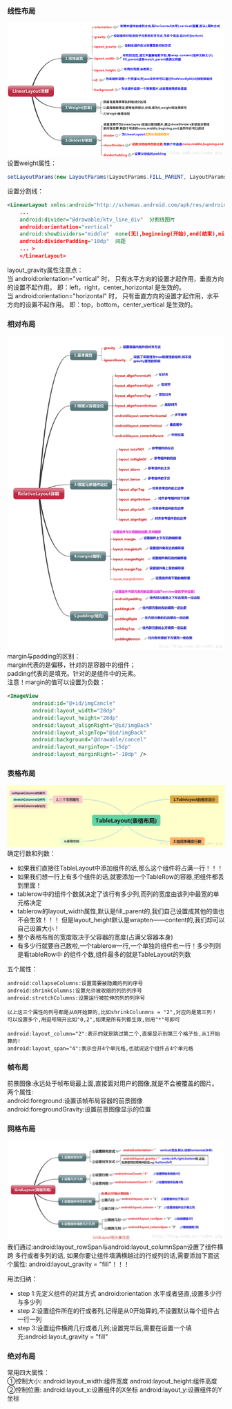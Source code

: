

### 线性布局
![img.png](image/线性布局.png)
设置weight属性：
```java
setLayoutParams(new LayoutParams(LayoutParams.FILL_PARENT, LayoutParams.WRAP_CONTENT, 1)); 
```
设置分割线：
```xml
<LinearLayout xmlns:android="http://schemas.android.com/apk/res/android"  
    ...  
    android:divider="@drawable/ktv_line_div"  分割线图片
    android:orientation="vertical"  
    android:showDividers="middle"  none(无),beginning(开始),end(结束),middle(每两个组件间)
    android:dividerPadding="10dp"  间距
    ... >  
    </LinearLayout>
```
layout_gravity属性注意点：  
当 android:orientation="vertical" 时， 只有水平方向的设置才起作用，垂直方向的设置不起作用。 即：left，right，center_horizontal 是生效的。  
当 android:orientation="horizontal" 时， 只有垂直方向的设置才起作用，水平方向的设置不起作用。 即：top，bottom，center_vertical 是生效的。

### 相对布局
![img_1.png](image/相对布局.png)
margin与padding的区别：  
margin代表的是偏移，针对的是容器中的组件；  
padding代表的是填充。针对的是组件中的元素。  
注意！margin的值可以设置为负数：
```xml
<ImageView  
        android:id="@+id/imgCancle"  
        android:layout_width="28dp"  
        android:layout_height="28dp"  
        android:layout_alignRight="@id/imgBack"  
        android:layout_alignTop="@id/imgBack"  
        android:background="@drawable/cancel"  
        android:layout_marginTop="-15dp"  
        android:layout_marginRight="-10dp" />
```

### 表格布局
![img.png](image/表格布局.png)
确定行数和列数：
- 如果我们直接往TableLayout中添加组件的话,那么这个组件将占满一行！！！
- 如果我们想一行上有多个组件的话,就要添加一个TableRow的容器,把组件都丢到里面！
- tablerow中的组件个数就决定了该行有多少列,而列的宽度由该列中最宽的单元格决定 
- tablerow的layout_width属性,默认是fill_parent的,我们自己设置成其他的值也不会生效！！！ 但是layout_height默认是wrapten——content的,我们却可以自己设置大小！
- 整个表格布局的宽度取决于父容器的宽度(占满父容器本身)
- 有多少行就要自己数啦,一个tablerow一行,一个单独的组件也一行！多少列则是看tableRow中 的组件个数,组件最多的就是TableLayout的列数

五个属性：
```
android:collapseColumns:设置需要被隐藏的列的序号
android:shrinkColumns:设置允许被收缩的列的列序号
android:stretchColumns:设置运行被拉伸的列的列序号

以上这三个属性的列号都是从0开始算的,比如shrinkColunmns = "2",对应的是第三列！
可以设置多个,用逗号隔开比如"0,2",如果是所有列都生效,则用"*"号即可

android:layout_column="2":表示的就是跳过第二个,直接显示到第三个格子处,从1开始算的!
android:layout_span="4":表示合并4个单元格,也就说这个组件占4个单元格
```

### 帧布局
前景图像:永远处于帧布局最上面,直接面对用户的图像,就是不会被覆盖的图片。  
两个属性:  
android:foreground:设置该帧布局容器的前景图像  
android:foregroundGravity:设置前景图像显示的位置

### 网格布局
![img_1.png](image/网格布局.png)
我们通过:android:layout_rowSpan与android:layout_columnSpan设置了组件横跨 多行或者多列的话,
如果你要让组件填满横越过的行或列的话,需要添加下面这个属性: android:layout_gravity = "fill"！！！  
  
用法归纳：
- step 1:先定义组件的对其方式 android:orientation 水平或者竖直,设置多少行与多少列
- step 2:设置组件所在的行或者列,记得是从0开始算的,不设置默认每个组件占一行一列
- step 3:设置组件横跨几行或者几列;设置完毕后,需要在设置一个填充:android:layout_gravity = "fill"

### 绝对布局
常用四大属性：  
①控制大小: android:layout_width:组件宽度 android:layout_height:组件高度  
②控制位置: android:layout_x:设置组件的X坐标 android:layout_y:设置组件的Y坐标  










